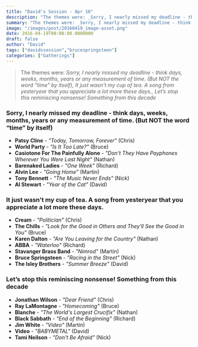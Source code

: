 ```yaml
---
title: "David's Session - Apr 16"
description: "The themes were: _Sorry, I nearly missed my deadline - think days, weeks, months, years or any measurement of time. (But NOT the word “time” by itself), It just wasn't my cup of tea. A song from yesteryear that you appreciate a lot more these days., Let’s stop this reminiscing nonsense! Something from this decade_"
summary: "The themes were: _Sorry, I nearly missed my deadline - think days, weeks, months, years or any measurement of time. (But NOT the word “time” by itself), It just wasn't my cup of tea. A song from yesteryear that you appreciate a lot more these days., Let’s stop this reminiscing nonsense! Something from this decade_"
image: "/images/post/20160419_image-asset.png"
date: 2016-04-19T00:00:00.0000000
draft: false
author: "David"
tags: ["davidssession","brucespringsteen"]
categories: ["Gatherings"]
---
```

> The themes were: _Sorry, I nearly missed my deadline - think days, weeks, months, years or any measurement of time. (But NOT the word “time” by itself), It just wasn't my cup of tea. A song from yesteryear that you appreciate a lot more these days., Let’s stop this reminiscing nonsense! Something from this decade_
### Sorry, I nearly missed my deadline - think days, weeks, months, years or any measurement of time. (But NOT the word “time” by itself)
- **Patsy Cline** - _"Today, Tomorrow, Forever"_ (Chris)
- **World Party** - _"Is It Too Late?"_ (Bruce)
- **Casiotone For The Painfully Alone** - _"Don't They Have Payphones Wherever You Were Last Night"_ (Nathan)
- **Barenaked Ladies** - _"One Week"_ (Richard)
- **Alvin Lee** - _"Going Home"_ (Martin)
- **Tony Bennett** - _"The Music Never Ends"_ (Nick)
- **Al Stewart** - _"Year of the Cat"_ (David)
### It just wasn't my cup of tea. A song from yesteryear that you appreciate a lot more these days.
- **Cream** - _"Politician"_ (Chris)
- **The Chills** - _"Look for the Good in Others and They'll See the Good in You"_ (Bruce)
- **Karen Dalton** - _"Are You Leaving for the Country"_ (Nathan)
- **ABBA** - _"Waterloo"_ (Richard)
- **Stavanger Brass Band** - _"Nimrod"_ (Martin)
- **Bruce Springsteen** - _"Racing in the Street"_ (Nick)
- **The Isley Brothers** - _"Summer Breeze"_ (David)
### Let’s stop this reminiscing nonsense! Something from this decade
- **Jonathan Wilson** - _"Dear Friend"_ (Chris)
- **Ray LaMontagne** - _"Homecoming"_ (Bruce)
- **Blanche** - _"The World's Largest Crucifix"_ (Nathan)
- **Black Sabbath** - _"End of the Beginning"_ (Richard)
- **Jim White** - _"Video"_ (Martin)
- **Video** - _"BABYMETAL"_ (David)
- **Tami Neilson** - _"Don't Be Afraid"_ (Nick)
